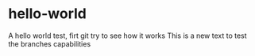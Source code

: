 # hello-world
A hello world test, firt git try to see how it works
This is a new text to test the branches capabilities
